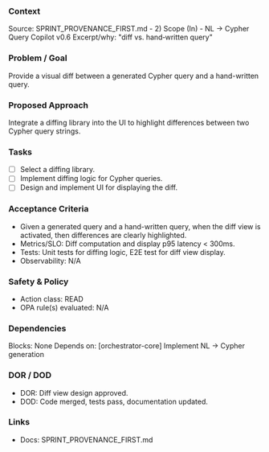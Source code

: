 ### Context
Source: SPRINT_PROVENANCE_FIRST.md - 2) Scope (In) - NL → Cypher Query Copilot v0.6
Excerpt/why: "diff vs. hand‑written query"

### Problem / Goal
Provide a visual diff between a generated Cypher query and a hand-written query.

### Proposed Approach
Integrate a diffing library into the UI to highlight differences between two Cypher query strings.

### Tasks
- [ ] Select a diffing library.
- [ ] Implement diffing logic for Cypher queries.
- [ ] Design and implement UI for displaying the diff.

### Acceptance Criteria
- Given a generated query and a hand-written query, when the diff view is activated, then differences are clearly highlighted.
- Metrics/SLO: Diff computation and display p95 latency < 300ms.
- Tests: Unit tests for diffing logic, E2E test for diff view display.
- Observability: N/A

### Safety & Policy
- Action class: READ
- OPA rule(s) evaluated: N/A

### Dependencies
Blocks: None
Depends on: [orchestrator-core] Implement NL → Cypher generation

### DOR / DOD
- DOR: Diff view design approved.
- DOD: Code merged, tests pass, documentation updated.

### Links
- Docs: SPRINT_PROVENANCE_FIRST.md
